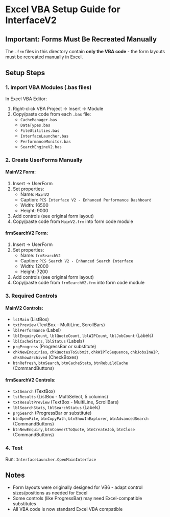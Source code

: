 # Excel VBA Setup Guide for InterfaceV2

## Important: Forms Must Be Recreated Manually

The `.frm` files in this directory contain **only the VBA code** - the form layouts must be recreated manually in Excel.

## Setup Steps

### 1. Import VBA Modules (.bas files)
In Excel VBA Editor:
1. Right-click VBA Project → Insert → Module
2. Copy/paste code from each `.bas` file:
   - `CacheManager.bas`
   - `DataTypes.bas`
   - `FileUtilities.bas`
   - `InterfaceLauncher.bas`
   - `PerformanceMonitor.bas`
   - `SearchEngineV2.bas`

### 2. Create UserForms Manually

#### MainV2 Form:
1. Insert → UserForm
2. Set properties:
   - Name: `MainV2`
   - Caption: `PCS Interface V2 - Enhanced Performance Dashboard`
   - Width: 16500
   - Height: 9000
3. Add controls (see original form layout)
4. Copy/paste code from `MainV2.frm` into form code module

#### frmSearchV2 Form:
1. Insert → UserForm
2. Set properties:
   - Name: `frmSearchV2`
   - Caption: `PCS Search V2 - Enhanced Search Interface`
   - Width: 12000
   - Height: 7200
3. Add controls (see original form layout)
4. Copy/paste code from `frmSearchV2.frm` into form code module

### 3. Required Controls

#### MainV2 Controls:
- `lstMain` (ListBox)
- `txtPreview` (TextBox - MultiLine, ScrollBars)
- `lblPerformance` (Label)
- `lblEnquiryCount`, `lblQuoteCount`, `lblWIPCount`, `lblJobCount` (Labels)
- `lblCacheStats`, `lblStatus` (Labels)
- `prgProgress` (ProgressBar or substitute)
- `chkNewEnquiries`, `chkQuotesToSubmit`, `chkWIPToSequence`, `chkJobsInWIP`, `chkShowArchived` (CheckBoxes)
- `btnRefresh`, `btnSearch`, `btnCacheStats`, `btnRebuildCache` (CommandButtons)

#### frmSearchV2 Controls:
- `txtSearch` (TextBox)
- `lstResults` (ListBox - MultiSelect, 5 columns)
- `txtResultPreview` (TextBox - MultiLine, ScrollBars)
- `lblSearchStats`, `lblSearchStatus` (Labels)
- `prgSearch` (ProgressBar or substitute)
- `btnOpenFile`, `btnCopyPath`, `btnShowInExplorer`, `btnAdvancedSearch` (CommandButtons)
- `btnNewEnquiry`, `btnConvertToQuote`, `btnCreateJob`, `btnClose` (CommandButtons)

### 4. Test
Run: `InterfaceLauncher.OpenMainInterface`

## Notes
- Form layouts were originally designed for VB6 - adapt control sizes/positions as needed for Excel
- Some controls (like ProgressBar) may need Excel-compatible substitutes
- All VBA code is now standard Excel VBA compatible
